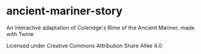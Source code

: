 # ancient-mariner-story
An interactive adaptation of Coleridge's Rime of the Ancient Mariner, made with Twine

Licensed under Creative Commons Attribution Share Alike 4.0
